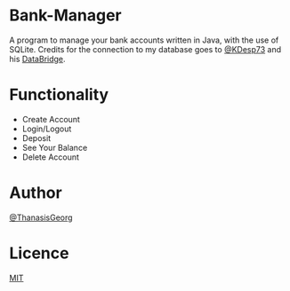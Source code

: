 # Bank-Manager
A program to manage your bank accounts written in Java, with the use of SQLite.
Credits for the connection to my database goes to <a href="https://github.com/KDesp73">@KDesp73</a> and his <a href="https://github.com/KDesp73/DataBridge">DataBridge</a>.

# Functionality
* Create Account
* Login/Logout
* Deposit
* See Your Balance
* Delete Account

# Author
<a href="https://github.com/ThanasisGeorg">@ThanasisGeorg</a>

# Licence
<a href="https://choosealicense.com/licenses/mit/">MIT</a>
